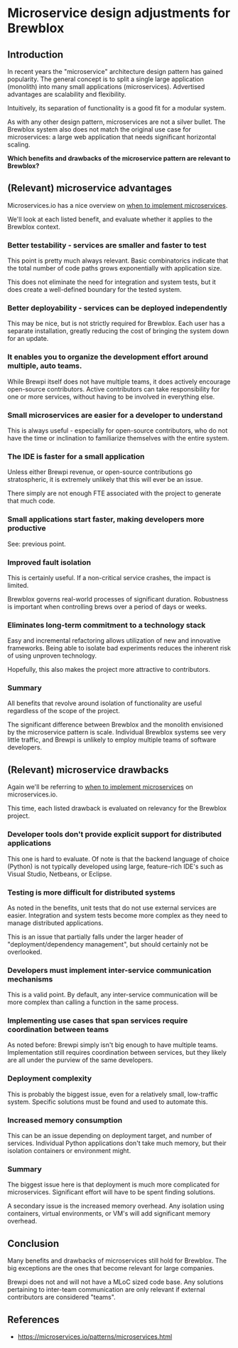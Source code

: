 # Microservice design adjustments for Brewblox

## Introduction

In recent years the "microservice" architecture design pattern has gained popularity.
The general concept is to split a single large application (monolith) into many small applications (microservices).
Advertised advantages are scalability and flexibility.

Intuitively, its separation of functionality is a good fit for a modular system.

As with any other design pattern, microservices are not a silver bullet. The Brewblox system also does not match the original use case for microservices: a large web application that needs significant horizontal scaling.

**Which benefits and drawbacks of the microservice pattern are relevant to Brewblox?**


## (Relevant) microservice advantages

Microservices.io has a nice overview on [when to implement microservices][microservice_io].

We'll look at each listed benefit, and evaluate whether it applies to the Brewblox context.

### Better testability - services are smaller and faster to test

This point is pretty much always relevant. Basic combinatorics indicate that the total number of code paths grows exponentially with application size.

This does not eliminate the need for integration and system tests, but it does create a well-defined boundary for the tested system.

### Better deployability - services can be deployed independently

This may be nice, but is not strictly required for Brewblox. Each user has a separate installation, greatly reducing the cost of bringing the system down for an update.

### It enables you to organize the development effort around multiple, auto teams.

While Brewpi itself does not have multiple teams, it does actively encourage open-source contributors. Active contributors can take responsibility for one or more services, without having to be involved in everything else.

### Small microservices are easier for a developer to understand

This is always useful - especially for open-source contributors, who do not have the time or inclination to familiarize themselves with the entire system.

### The IDE is faster for a small application

Unless either Brewpi revenue, or open-source contributions go stratospheric, it is extremely unlikely that this will ever be an issue.

There simply are not enough FTE associated with the project to generate that much code.

### Small applications start faster, making developers more productive

See: previous point. 

### Improved fault isolation

This is certainly useful. If a non-critical service crashes, the impact is limited. 

Brewblox governs real-world processes of significant duration. Robustness is important when controlling brews over a period of days or weeks.

### Eliminates long-term commitment to a technology stack

Easy and incremental refactoring allows utilization of new and innovative frameworks. Being able to isolate bad experiments reduces the inherent risk of using unproven technology.

Hopefully, this also makes the project more attractive to contributors.


### Summary

All benefits that revolve around isolation of functionality are useful regardless of the scope of the project.

The significant difference between Brewblox and the monolith envisioned by the microservice pattern is scale.
Individual Brewblox systems see very little traffic, and Brewpi is unlikely to employ multiple teams of software developers.


## (Relevant) microservice drawbacks

Again we'll be referring to [when to implement microservices][microservice_io] on microservices.io.

This time, each listed drawback is evaluated on relevancy for the Brewblox project.

### Developer tools don't provide explicit support for distributed applications

This one is hard to evaluate. Of note is that the backend language of choice (Python) is not typically developed using large, feature-rich IDE's such as Visual Studio, Netbeans, or Eclipse.

### Testing is more difficult for distributed systems

As noted in the benefits, unit tests that do not use external services are easier. Integration and system tests become more complex as they need to manage distributed applications.

This is an issue that partially falls under the larger header of "deployment/dependency management", but should certainly not be overlooked.

### Developers must implement inter-service communication mechanisms

This is a valid point. By default, any inter-service communication will be more complex than calling a function in the same process.

### Implementing use cases that span services require coordination between teams

As noted before: Brewpi simply isn't big enough to have multiple teams. Implementation still requires coordination between services, but they likely are all under the purview of the same developers.

### Deployment complexity

This is probably the biggest issue, even for a relatively small, low-traffic system. Specific solutions must be found and used to automate this.

### Increased memory consumption

This can be an issue depending on deployment target, and number of services. Individual Python applications don't take much memory, but their isolation containers or environment might.


### Summary

The biggest issue here is that deployment is much more complicated for microservices. Significant effort will have to be spent finding solutions.

A secondary issue is the increased memory overhead. Any isolation using containers, virtual environments, or VM's will add significant memory overhead.


## Conclusion

Many benefits and drawbacks of microservices still hold for Brewblox. The big exceptions are the ones that become relevant for large companies.

Brewpi does not and will not have a MLoC sized code base. Any solutions pertaining to inter-team communication are only relevant if external contributors are considered "teams".


[microservice_io]: https://microservices.io/patterns/microservices.html


## References

* https://microservices.io/patterns/microservices.html
